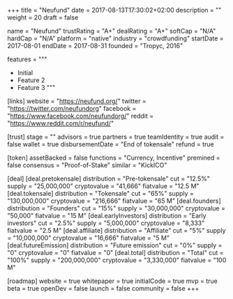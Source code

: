 +++
title = "Neufund"
date = 2017-08-13T17:30:02+02:00
description = ""
weight = 20
draft = false

name = "Neufund"
trustRating = "A+"
dealRating = "A+"
softCap = "N/A"
hardCap = "N/A"
platform = "native"
industry = "crowdfunding"
startDate = 2017-08-01
endDate = 2017-08-31
founded = "Tropyc, 2016"

features = """
- Initial 
- Feature 2
- Feature 3
"""

[links]
  website = "https://neufund.org/"
  twitter = "https://twitter.com/neufundorg"
  facebook = "https://www.facebook.com/neufundorg/"
  reddit = "https://www.reddit.com/r/neufund/"

[trust]
  stage = ""
  advisors = true
  partners = true
  teamIdentity = true
  audit = false
  wallet = true
  disbursementDate = "End of tokensale"
  refund = true

[token]
  assetBacked = false
  functions = "Currency, Incentive"
  premined = false
  consensus = "Proof-of-Stake"
  similar = "KickICO"

[deal]
  [deal.pretokensale]
    distribution = "Pre-tokensale"
    cut = "12.5%"
    supply = "25,000,000"
    cryptovalue = "41,666"
    fiatvalue = "12.5 M"
  [deal.tokensale]
    distribution = "Tokensale"
    cut = "65%"
    supply = "130,000,000"
    cryptovalue = "216,666"
    fiatvalue = "65 M"
  [deal.founders]
    distribution = "Founders"
    cut = "15%"
    supply = "30,000,000"
    cryptovalue = "50,000"
    fiatvalue = "15 M"
  [deal.earlyInvestors]
    distribution = "Early investors"
    cut = "2.5%"
    supply = "5,000,000"
    cryptovalue = "8,333"
    fiatvalue = "2.5 M"
  [deal.affiliate]
    distribution = "Affiliate"
    cut = "5%"
    supply = "10,000,000"
    cryptovalue = "16,666"
    fiatvalue = "5 M"
  [deal.futureEmission]
    distribution = "Future emission"
    cut = "0%"
    supply = "0"
    cryptovalue = "0"
    fiatvalue = "0"
  [deal.total]
    distribution = "Total"
    cut = "100%"
    supply = "200,000,000"
    cryptovalue = "3,330,000"
    fiatvalue = "100 M"

[roadmap]
  website = true
  whitepaper = true
  initialCode = true
  mvp = true
  beta = true
  openDev = false
  launch = false
  community = false
+++
